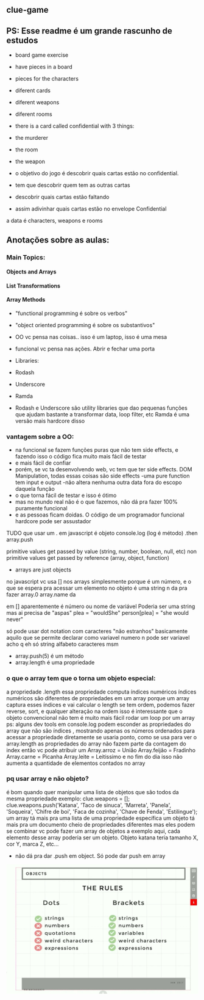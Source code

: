 ## clue-game

## PS: Esse readme é um grande rascunho de estudos

- board game exercise
- have pieces in a board
- pieces for the characters
- diferent cards
- diferent weapons
- diferent rooms
  
- there is a card called confidential with 3 things:
- the murderer
- the room
- the weapon

- o objetivo do jogo é descobrir quais cartas estão no confidential.
- tem que descobrir quem tem as outras cartas
- descobrir quais cartas estão faltando
- assim adivinhar quais cartas estão no envelope Confidential

a data é characters, weapons e rooms

## Anotações sobre as aulas:
### Main Topics:
#### Objects and Arrays
#### List Transformations
#### Array Methods

- "functional programming é sobre os verbos"
- "object oriented programming é sobre os substantivos"
- OO vc pensa nas coisas.. isso é um laptop, isso é uma mesa
- funcional vc pensa nas ações. Abrir e fechar uma porta 
- Libraries:
- Rodash
- Underscore
- Ramda

- Rodash e Underscore são utility libraries que dao pequenas funções que ajudam bastante a transformar data, loop filter, etc
Ramda é uma versão mais hardcore disso

### vantagem sobre a OO:
- na funcional se fazem funções puras que não tem side effects, e fazendo isso o código fica muito mais fácil de testar
- e mais fácil de confiar
- porém, se vc ta desenvolvendo web, vc tem que ter side effects. DOM Manipulation, todas essas coisas são side effects
-uma pure function tem input e output
-não altera nenhuma outra data fora do escopo daquela função
- o que torna fácil de testar e isso é ótimo
- mas no mundo real não é o que fazemos, não dá pra fazer 100% puramente funcional
- e as pessoas ficam doidas. O código de um programador funcional hardcore pode ser assustador

TUDO que usar um . em javascript é objeto
console.log  (log é método)
.then
array.push

primitive values get passed by value
(string, number, boolean, null, etc)
non primitive values get passed by reference 
(array, object, function)

- arrays are just objects

no javascript vc usa [] nos arrays simplesmente porque é um número, e o que se espera pra acessar um elemento no objeto é uma string
n da pra fazer array.0
array.name da

em [] aparentemente é número ou nome de variável
Poderia ser uma string mas ai precisa de "aspas" 
plea = "wouldShe"
person[plea] = "she would never"

só pode usar dot notation com caracteres "não estranhos"
basicamente aquilo que se permite declarar como variavel
numero n pode ser variavel
acho q eh só string alfabeto caracteres msm

- array.push(5) é um método
- array.length é uma propriedade

### o que o array tem que o torna um objeto especial:
a propriedade .length
essa propriedade computa índices numéricos
índices numéricos são diferentes de propriedades em um array porque um array captura esses índices e vai calcular o length
se tem ordem, podemos fazer reverse, sort, e qualquer alteração na ordem
isso é interessante que o objeto convencional não tem
é muito mais fácil rodar um loop por um array
ps: alguns dev tools em console.log podem esconder as propriedades do array que não são índices , mostrando apenas os números ordenados
para acessar a propriedade diretamente se usaria ponto, como se usa para ver o array.length
as propriedades do array não fazem parte da contagem do index
então vc pode atribuir um
Array.arroz = União 
Array.feijão = Fradinho
Array.carne = Picanha
Array.leite = Leitissimo
e no fim do dia isso não aumenta a quantidade de elementos contados no array

### pq usar array e não objeto?
é bom quando quer manipular uma lista de objetos que são todos da mesma propriedade
exemplo:
clue.weapons = [];
clue.weapons.push('Katana', 'Taco de sinuca', 'Marreta', 'Panela', 'Soqueira', 'Chifre de boi', 'Faca de cozinha', 'Chave de Fenda', 'Estilingue');
um array tá mais pra uma lista de uma propriedade específica
um objeto tá mais pra um documento cheio de propriedades diferentes
mas eles podem se combinar
vc pode fazer um array de objetos
a exemplo aqui, cada elemento desse array poderia ser um objeto.
Objeto katana teria tamanho X, cor Y, marca Z, etc...

- não dá pra dar .push em object. Só pode dar push em array
  
![](img/dotsXbrackets.jpg)